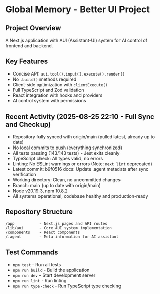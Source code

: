 # Global Memory - Better UI Project

## Project Overview
A Next.js application with AUI (Assistant-UI) system for AI control of frontend and backend.

## Key Features
- Concise API: `aui.tool().input().execute().render()`
- No `.build()` methods required
- Client-side optimization with `clientExecute()`
- Full TypeScript and Zod validation
- React integration with hooks and providers
- AI control system with permissions

## Recent Activity (2025-08-25 22:10 - Full Sync and Checkup)
- Repository fully synced with origin/main (pulled latest, already up to date)
- No local commits to push (everything synchronized)
- All tests passing (143/143 tests) - Jest exits cleanly
- TypeScript check: All types valid, no errors
- Linting: No ESLint warnings or errors (Note: `next lint` deprecated)
- Latest commit: b9f0516 docs: Update .agent metadata after sync verification
- Working directory: Clean, no uncommitted changes
- Branch: main (up to date with origin/main)
- Node v20.19.3, npm 10.8.2
- All systems operational, codebase healthy and production-ready

## Repository Structure
```
/app           - Next.js pages and API routes
/lib/aui       - Core AUI system implementation
/components    - React components
/.agent        - Meta information for AI assistant
```

## Test Commands
- `npm test` - Run all tests
- `npm run build` - Build the application
- `npm run dev` - Start development server
- `npm run lint` - Run linting
- `npm run type-check` - Run TypeScript type checking